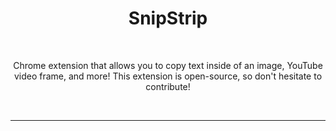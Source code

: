 <h1 align="center">SnipStrip</h1>
<br />
<p align="center">
Chrome extension that allows you to copy text inside of an image, YouTube video frame, and more! This extension is open-source, so don't hesitate to contribute!
</p>
<br />  


---


